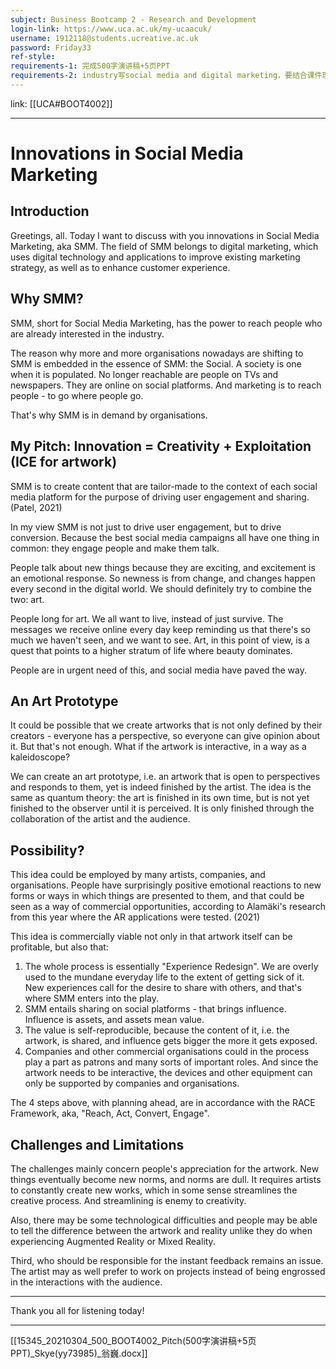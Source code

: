 ```yaml
---
subject: Business Bootcamp 2 - Research and Development
login-link: https://www.uca.ac.uk/my-ucaacuk/
username: 1912118@students.ucreative.ac.uk
password: Friday33
ref-style: 
requirements-1: 完成500字演讲稿+5页PPT
requirements-2: industry写social media and digital marketing，要结合课件理论写
---
```


link: [[UCA#BOOT4002]]

---

# Innovations in Social Media Marketing

## Introduction

Greetings, all. Today I want to discuss with you innovations in Social Media Marketing, aka SMM. The field of SMM belongs to digital marketing, which uses digital technology and applications to improve existing marketing strategy, as well as to enhance customer experience.

## Why SMM?

SMM, short for Social Media Marketing, has the power to reach people who are already interested in the industry.

The reason why more and more organisations nowadays are shifting to SMM is embedded in the essence of SMM: the Social. A society is one when it is populated. No longer reachable are people on TVs and newspapers. They are online on social platforms. And marketing is to reach people - to go where people go.

That's why SMM is in demand by organisations.

## My Pitch: Innovation = Creativity + Exploitation (ICE for artwork)

SMM is to create content that are tailor-made to the context of each social media platform for the purpose of driving user engagement and sharing. (Patel, 2021)

In my view SMM is not just to drive user engagement, but to drive conversion. Because the best social media campaigns all have one thing in common: they engage people and make them talk.

People talk about new things because they are exciting, and excitement is an emotional response. So newness is from change, and changes happen every second in the digital world. We should definitely try to combine the two: art.

People long for art. We all want to live, instead of just survive. The messages we receive online every day keep reminding us that there's so much we haven't seen, and we want to see. Art, in this point of view, is a quest that points to a higher stratum of life where beauty dominates.

People are in urgent need of this, and social media have paved the way.

## An Art Prototype

It could be possible that we create artworks that is not only defined by their creators - everyone has a perspective, so everyone can give opinion about it. But that's not enough. What if the artwork is interactive, in a way as a kaleidoscope?

We can create an art prototype, i.e. an artwork that is open to perspectives and responds to them, yet is indeed finished by the artist. The idea is the same as quantum theory: the art is finished in its own time, but is not yet finished to the observer until it is perceived. It is only finished through the collaboration of the artist and the audience.

## Possibility?

This idea could be employed by many artists, companies, and organisations. People have surprisingly positive emotional reactions to new forms or ways in which things are presented to them, and that could be seen as a way of commercial opportunities, according to Alamäki's research from this year where the AR applications were tested. (2021)

This idea is commercially viable not only in that artwork itself can be profitable, but also that:

1.  The whole process is essentially "Experience Redesign". We are overly used to the mundane everyday life to the extent of getting sick of it. New experiences call for the desire to share with others, and that's where SMM enters into the play.
2.  SMM entails sharing on social platforms - that brings influence. Influence is assets, and assets mean value.
3.  The value is self-reproducible, because the content of it, i.e. the artwork, is shared, and influence gets bigger the more it gets exposed.
4.  Companies and other commercial organisations could in the process play a part as patrons and many sorts of important roles. And since the artwork needs to be interactive, the devices and other equipment can only be supported by companies and organisations.

The 4 steps above, with planning ahead, are in accordance with the RACE Framework, aka, "Reach, Act, Convert, Engage".

## Challenges and Limitations

The challenges mainly concern people's appreciation for the artwork. New things eventually become new norms, and norms are dull. It requires artists to constantly create new works, which in some sense streamlines the creative process. And streamlining is enemy to creativity.

Also, there may be some technological difficulties and people may be able to tell the difference between the artwork and reality unlike they do when experiencing Augmented Reality or Mixed Reality.

Third, who should be responsible for the instant feedback remains an issue. The artist may as well prefer to work on projects instead of being engrossed in the interactions with the audience.

---

Thank you all for listening today!

---

[[15345_20210304_500_BOOT4002_Pitch(500字演讲稿+5页PPT)_Skye(yy73985)_翁巍.docx]]

